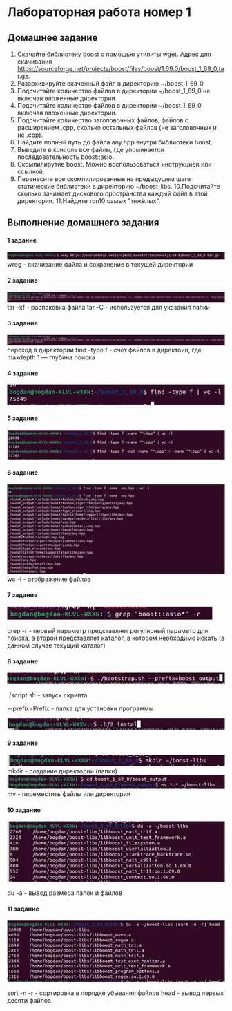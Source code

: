 # Лабораторная работа номер 1

## Домашнее задание

   1. Скачайте библиотеку boost с помощью утилиты wget. Адрес для скачивания https://sourceforge.net/projects/boost/files/boost/1.69.0/boost_1_69_0.tar.gz.
   2. Разархивируйте скаченный файл в директорию ~/boost_1_69_0
   3. Подсчитайте количество файлов в директории ~/boost_1_69_0 не включая вложенные директории.
   4. Подсчитайте количество файлов в директории ~/boost_1_69_0 включая вложенные директории.
   5. Подсчитайте количество заголовочных файлов, файлов с расширением .cpp, сколько остальных файлов (не заголовочных и не .cpp).
   6. Найдите полный путь до файла any.hpp внутри библиотеки boost.
   7. Выведите в консоль все файлы, где упоминается последовательность boost::asio.
   8. Скомпилирутйе boost. Можно воспользоваться инструкцией или ссылкой.
   9. Перенесите все скомпилированные на предыдущем шаге статические библиотеки в директорию ~/boost-libs.
   10.Подсчитайте сколько занимает дискового пространства каждый файл в этой директории.
   11.Найдите топ10 самых "тяжёлых".


## Выполнение домашнего задания

#### 1 задание
![image](https://github.com/BogdanKoval4uk/laba1/blob/main/%D0%A1%D0%BD%D0%B8%D0%BC%D0%BE%D0%BA%20%D1%8D%D0%BA%D1%80%D0%B0%D0%BD%D0%B0%20%D0%BE%D1%82%202023-04-10%2020-36-14.png)
wreg  -  скачивание файла и сохранение в текущей директории


#### 2 задание
![image](https://github.com/BogdanKoval4uk/laba1/blob/main/%D0%A1%D0%BD%D0%B8%D0%BC%D0%BE%D0%BA%20%D1%8D%D0%BA%D1%80%D0%B0%D0%BD%D0%B0%20%D0%BE%D1%82%202023-04-10%2021-32-04.png)
tar -xf  - распаковка файла
tar -C   - используется для указания папки


#### 3 задание
![image](https://github.com/BogdanKoval4uk/laba1/blob/main/%D0%A1%D0%BD%D0%B8%D0%BC%D0%BE%D0%BA%20%D1%8D%D0%BA%D1%80%D0%B0%D0%BD%D0%B0%20%D0%BE%D1%82%202023-04-10%2021-32-04.png)
переход в директории
find -type f  - счёт файлов в директоии,  где maxdepth 1 — глубина поиска


#### 4 задание

![image](https://github.com/BogdanKoval4uk/laba1/blob/main/%D0%A1%D0%BD%D0%B8%D0%BC%D0%BE%D0%BA%20%D1%8D%D0%BA%D1%80%D0%B0%D0%BD%D0%B0%20%D0%BE%D1%82%202023-04-10%2021-42-38.png)


#### 5 задание

![image](https://github.com/BogdanKoval4uk/laba1/blob/main/%D0%A1%D0%BD%D0%B8%D0%BC%D0%BE%D0%BA%20%D1%8D%D0%BA%D1%80%D0%B0%D0%BD%D0%B0%20%D0%BE%D1%82%202023-04-10%2021-47-57.png)


#### 6 задание
![image](https://github.com/BogdanKoval4uk/laba1/blob/main/%D0%A1%D0%BD%D0%B8%D0%BC%D0%BE%D0%BA%20%D1%8D%D0%BA%D1%80%D0%B0%D0%BD%D0%B0%20%D0%BE%D1%82%202023-04-10%2021-54-10.png)
wc -l    - отображение файлов


#### 7 задание

![image](https://github.com/BogdanKoval4uk/laba1/blob/main/%D0%A1%D0%BD%D0%B8%D0%BC%D0%BE%D0%BA%20%D1%8D%D0%BA%D1%80%D0%B0%D0%BD%D0%B0%20%D0%BE%D1%82%202023-04-10%2021-56-56.png)

grep -r    - первый параметр представляет регулярный параметр для поиска, а второй представляет каталог, в котором необходимо искать (в данном случае текущий каталог)


#### 8 задание

![image](https://github.com/BogdanKoval4uk/laba1/blob/main/%D0%A1%D0%BD%D0%B8%D0%BC%D0%BE%D0%BA%20%D1%8D%D0%BA%D1%80%D0%B0%D0%BD%D0%B0%20%D0%BE%D1%82%202023-04-10%2022-04-37.png)

./script.sh   - запуск скрипта

--prefix=Prefix   - папка для установки программы

![image](https://github.com/BogdanKoval4uk/laba1/blob/main/%D0%A1%D0%BD%D0%B8%D0%BC%D0%BE%D0%BA%20%D1%8D%D0%BA%D1%80%D0%B0%D0%BD%D0%B0%20%D0%BE%D1%82%202023-04-10%2022-08-38.png)


#### 9 задание 
![image](https://github.com/BogdanKoval4uk/laba1/blob/main/%D0%A1%D0%BD%D0%B8%D0%BC%D0%BE%D0%BA%20%D1%8D%D0%BA%D1%80%D0%B0%D0%BD%D0%B0%20%D0%BE%D1%82%202023-04-10%2022-13-09.png)
mkdir   - создание директории (папки)
![image](https://github.com/BogdanKoval4uk/laba1/blob/main/%D0%A1%D0%BD%D0%B8%D0%BC%D0%BE%D0%BA%20%D1%8D%D0%BA%D1%80%D0%B0%D0%BD%D0%B0%20%D0%BE%D1%82%202023-04-10%2022-19-03.png)
mv   -  переместить файлы или директории


#### 10 задание
![image](https://github.com/BogdanKoval4uk/laba1/blob/main/%D0%A1%D0%BD%D0%B8%D0%BC%D0%BE%D0%BA%20%D1%8D%D0%BA%D1%80%D0%B0%D0%BD%D0%B0%20%D0%BE%D1%82%202023-04-10%2022-34-44.png)

du -a    - вывод размера папок и файлов

#### 11 задание
![image](https://github.com/BogdanKoval4uk/laba1/blob/main/%D0%A1%D0%BD%D0%B8%D0%BC%D0%BE%D0%BA%20%D1%8D%D0%BA%D1%80%D0%B0%D0%BD%D0%B0%20%D0%BE%D1%82%202023-04-10%2022-40-07.png)

sort -n -r   - сортировка в порядке убывания файлов
head    -  вывод первых десяти файлов

